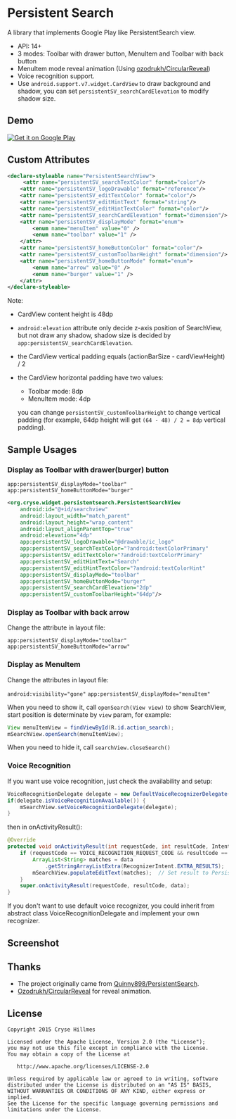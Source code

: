 # Persistent Search
A library that implements Google Play like PersistentSearch view.

- API: 14+
- 3 modes: Toolbar with drawer button, MenuItem and Toolbar with back button
- MenuItem mode reveal animation (Using [ozodrukh/CircularReveal](https://github.com/ozodrukh/CircularReveal))
- Voice recognition support.
- Use `android.support.v7.widget.CardView` to draw background and shadow, you can set `persistentSV_searchCardElevation` to modify shadow size.

## Demo

<a href="https://play.google.com/store/apps/details?id=org.cryse.widget.persistentsearch.sample">
  <img alt="Get it on Google Play"
       src="https://developer.android.com/images/brand/en_generic_rgb_wo_60.png" />
</a>

## Custom Attributes

```xml
<declare-styleable name="PersistentSearchView">
	 <attr name="persistentSV_searchTextColor" format="color"/>
	<attr name="persistentSV_logoDrawable" format="reference"/>
	<attr name="persistentSV_editTextColor" format="color"/>
	<attr name="persistentSV_editHintText" format="string"/>
	<attr name="persistentSV_editHintTextColor" format="color"/>
	<attr name="persistentSV_searchCardElevation" format="dimension"/>
	<attr name="persistentSV_displayMode" format="enum">
		<enum name="menuItem" value="0" />
		<enum name="toolbar" value="1" />
	</attr>
	<attr name="persistentSV_homeButtonColor" format="color"/>
	<attr name="persistentSV_customToolbarHeight" format="dimension"/>
	<attr name="persistentSV_homeButtonMode" format="enum">
		<enum name="arrow" value="0" />
		<enum name="burger" value="1" />
	</attr>
</declare-styleable>
```

Note:

- CardView content height is 48dp
- `android:elevation` attribute only decide z-axis position of SearchView, but not draw any shadow, shadow size is decided by `app:persistentSV_searchCardElevation`.
- the CardView vertical padding equals (actionBarSize - cardViewHeight) / 2
- the CardView horizontal padding have two values:
	- Toolbar mode: 8dp
	- MenuItem mode: 4dp
	
	you can change `persistentSV_customToolbarHeight` to change vertical padding (for example, 64dp height will get `(64 - 48) / 2 = 8dp` vertical padding).
	
## Sample Usages
### Display as Toolbar with drawer(burger) button

`app:persistentSV_displayMode="toolbar"`
`app:persistentSV_homeButtonMode="burger"`

```xml
<org.cryse.widget.persistentsearch.PersistentSearchView
	android:id="@+id/searchview"
	android:layout_width="match_parent"
	android:layout_height="wrap_content"
	android:layout_alignParentTop="true"
	android:elevation="4dp"
	app:persistentSV_logoDrawable="@drawable/ic_logo"
	app:persistentSV_searchTextColor="?android:textColorPrimary"
	app:persistentSV_editTextColor="?android:textColorPrimary"
	app:persistentSV_editHintText="Search"
	app:persistentSV_editHintTextColor="?android:textColorHint"
	app:persistentSV_displayMode="toolbar"
	app:persistentSV_homeButtonMode="burger"
	app:persistentSV_searchCardElevation="2dp"
	app:persistentSV_customToolbarHeight="64dp"/>
```

### Display as Toolbar with back arrow

Change the attribute in layout file:

`app:persistentSV_displayMode="toolbar"`
`app:persistentSV_homeButtonMode="arrow"`

### Display as MenuItem

Change the attributes in layout file:

`android:visibility="gone"`
`app:persistentSV_displayMode="menuItem"`

When you need to show it, call `openSearch(View view)` to show SearchView, start position is determinate by `view` param, for example:
```java
View menuItemView = findViewById(R.id.action_search);
mSearchView.openSearch(menuItemView);
```
When you need to hide it, call `searchView.closeSearch()`

### Voice Recognition

If you want use voice recognition, just check the availability and setup:
```java 
VoiceRecognitionDelegate delegate = new DefaultVoiceRecognizerDelegate(this, VOICE_RECOGNITION_REQUEST_CODE);
if(delegate.isVoiceRecognitionAvailable()) {
	mSearchView.setVoiceRecognitionDelegate(delegate);
}
```
then in onActivityResult():
```java
@Override
protected void onActivityResult(int requestCode, int resultCode, Intent data) {
	if (requestCode == VOICE_RECOGNITION_REQUEST_CODE && resultCode == RESULT_OK) {
		ArrayList<String> matches = data
			.getStringArrayListExtra(RecognizerIntent.EXTRA_RESULTS);
		mSearchView.populateEditText(matches);  // Set result to PersistentSearchView
	}
	super.onActivityResult(requestCode, resultCode, data);
}
```

If you don't want to use default voice recognizer, you could inherit from abstract class VoiceRecognitionDelegate and implement your own recognizer.

## Screenshot

## Thanks

- The project originally came from  [Quinny898/PersistentSearch](https://github.com/Quinny898/PersistentSearch).
- [Ozodrukh/CircularReveal](https://github.com/ozodrukh/CircularReveal) for reveal animation.

## License

    Copyright 2015 Cryse Hillmes

    Licensed under the Apache License, Version 2.0 (the "License");
    you may not use this file except in compliance with the License.
    You may obtain a copy of the License at

       http://www.apache.org/licenses/LICENSE-2.0

    Unless required by applicable law or agreed to in writing, software
    distributed under the License is distributed on an "AS IS" BASIS,
    WITHOUT WARRANTIES OR CONDITIONS OF ANY KIND, either express or implied.
    See the License for the specific language governing permissions and
    limitations under the License.